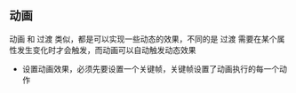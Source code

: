 ## 动画
动画 和 过渡 类似，都是可以实现一些动态的效果，不同的是 过渡 需要在某个属性发生变化时才会触发，而动画可以自动触发动态效果
+ 设置动画效果，必须先要设置一个关键帧，关键帧设置了动画执行的每一个动作
